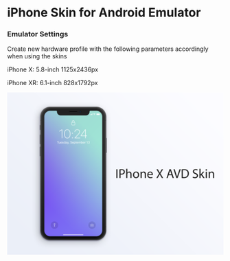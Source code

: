 # iPhone Skin for Android Emulator

### Emulator Settings

Create new hardware profile with the following parameters accordingly when using the skins

iPhone X: 5.8-inch 1125x2436px

iPhone XR: 6.1-inch 828x1792px

<img src="iphoneX_skin.png">
